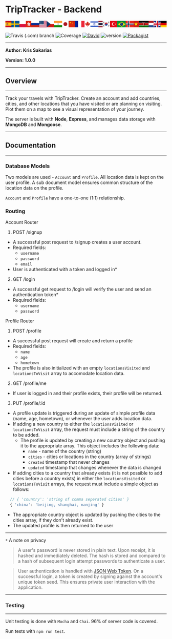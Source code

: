 # TripTracker - Backend

<img src="../front/src/assets/flag-banner.png">

![Travis (.com) branch](https://img.shields.io/travis/com/kris71990/travelapp/master.svg?style=popout)
![Coverage](https://img.shields.io/badge/coverage-96%25-bright%20green.svg)
[![David](https://img.shields.io/david/expressjs/express.svg)]( https://github.com/kris71990/travelapp)
![version](https://img.shields.io/badge/version-1.0.0-blue.svg)
[![Packagist](https://img.shields.io/packagist/l/doctrine/orm.svg)](https://github.com/kris71990/travelapp)

---

**Author: Kris Sakarias**

**Version: 1.0.0**

---
## Overview
---

Track your travels with TripTracker. Create an account and add countries, cities, and other locations that you have visited or are planning on visiting. Plot them on a map to see a visual representation of your journey.

The server is built with **Node**, **Express**, and manages data storage with **MongoDB** and **Mongoose**.

---
## Documentation
---

### Database Models

Two models are used - `Account` and `Profile`. All location data is kept on the user profile. A sub document model ensures common structure of the location data on the profile.

`Account` and `Profile` have a one-to-one (1:1) relationship.


### Routing

Account Router

1. POST /signup
  - A successful post request to /signup creates a user account.
  - Required fields:
    - `username`
    - `password`
    - `email`
  - User is authenticated with a token and logged in*

2. GET /login
  - A successful get request to /login will verify the user and send an authentication token*
  - Required fields: 
    - `username`
    - `password`


Profile Router

1. POST /profile
  - A successful post request will create and return a profile
  - Required fields:
    - `name`
    - `age`
    - `hometown`
  - The profile is also initialized with an empty `locationsVisited` and `locationsToVisit` array to accomodate location data.

2. GET /profile/me
  - If user is logged in and their profile exists, their profile will be returned.

3. PUT /profile/:id
  - A profile update is triggered during an update of simple profile data (name, age, hometown), or whenever the user adds location data.
  - If adding a new country to either the `locationsVisited` or `locationsToVisit` array, the request must include a string of the country to be added.
    - The profile is updated by creating a new country object and pushing it to the appropriate array. This object includes the following data:
      - `name` - name of the country (string)
      - `cities` - cities or locations in the country (array of strings) 
      - `created` timestamp that never changes
      - `updated` timestamp that changes whenever the data is changed
  - If adding cities to a country that already exists (it is not possible to add cities before a country exists) in either the `locationsVisited` or `locationsToVisit` arrays, the request must include a simple object as follows:
  ```javascript
    // { 'country': 'string of comma seperated cities' }
    { 'china': 'beijing, shanghai, nanjing' }
  ```
  - The appropriate country object is updated by pushing the cities to the cities array, if they don't already exist.
  - The updated profile is then returned to the user 

---
`*` A note on privacy

> A user's password is never stored in plain text. Upon receipt, it is hashed and immediately deleted. The hash is stored and compared to a hash of subsequent login attempt passwords to authenticate a user.

> User authentication is handled with [JSON Web Token](https://jwt.io). On a successful login, a token is created by signing against the account's unique token seed. This ensures private user interaction with the application. 

---
### Testing
---

Unit testing is done with `Mocha` and `Chai`. 96% of server code is covered.

Run tests with `npm run test`.